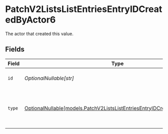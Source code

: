 # PatchV2ListsListEntriesEntryIDCreatedByActor6

The actor that created this value.


## Fields

| Field                                                                                                                                        | Type                                                                                                                                         | Required                                                                                                                                     | Description                                                                                                                                  |
| -------------------------------------------------------------------------------------------------------------------------------------------- | -------------------------------------------------------------------------------------------------------------------------------------------- | -------------------------------------------------------------------------------------------------------------------------------------------- | -------------------------------------------------------------------------------------------------------------------------------------------- |
| `id`                                                                                                                                         | *OptionalNullable[str]*                                                                                                                      | :heavy_minus_sign:                                                                                                                           | An ID to identify the actor.                                                                                                                 |
| `type`                                                                                                                                       | [OptionalNullable[models.PatchV2ListsListEntriesEntryIDCreatedByActorType6]](../models/patchv2listslistentriesentryidcreatedbyactortype6.md) | :heavy_minus_sign:                                                                                                                           | The type of actor. [Read more information on actor types here](/docs/actors).                                                                |